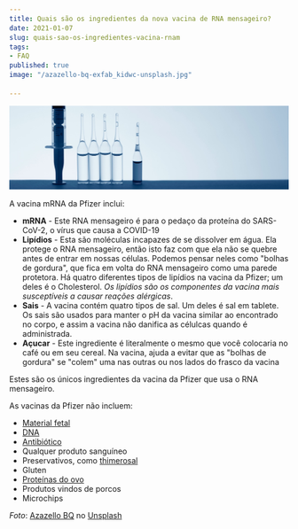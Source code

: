 ```yaml
---
title: Quais são os ingredientes da nova vacina de RNA mensageiro?
date: 2021-01-07
slug: quais-sao-os-ingredientes-vacina-rnam
tags:
- FAQ
published: true
image: "/azazello-bq-exfab_kidwc-unsplash.jpg"

---
```

![](/vaccine-ingredients.jpg)

A vacina mRNA da Pfizer inclui:

* **mRNA** - Este RNA mensageiro é para o pedaço da proteína do SARS-CoV-2, o vírus que causa a COVID-19
* **Lipídios** - Esta são moléculas incapazes de se dissolver em água. Ela protege o RNA mensageiro, então isto faz com que ela não se quebre antes de entrar em nossas células. Podemos pensar neles como "bolhas de gordura", que fica em volta do RNA mensageiro como uma parede protetora. Há quatro diferentes tipos de lipídios na vacina da Pfizer; um deles é o Cholesterol. _Os lipídios são os componentes da vacina mais susceptíveis a causar reações alérgicas_.
* **Sais** - A vacina contém quatro tipos de sal. Um deles é sal em tablete. Os sais são usados para manter o pH da vacina similar ao encontrado no corpo, e assim a vacina não danifica as célulcas quando é administrada.
* **Açucar** - Este ingrediente é literalmente o mesmo que você colocaria no café ou em seu cereal. Na vacina, ajuda a evitar que as "bolhas de gordura" se "colem" uma nas outras ou nos lados do frasco da vacina

Estes são os únicos ingredientes da vacina da Pfizer que usa o RNA mensageiro.

As vacinas da Pfizer não incluem:

* [Material fetal](https://www.chop.edu/centers-programs/vaccine-education-center/vaccine-ingredients/fetal-tissues "Vacinas usam materiais fetais (em inglês)")
* [DNA]()
* [Antibiótico](https://www.chop.edu/centers-programs/vaccine-education-center/vaccine-ingredients/antibiotics "Vacinas usam antibiótico para serem produzidas?")
* Qualquer produto sanguíneo
* Preservativos, como [thimerosal]()
* Gluten
* [Proteínas do ovo](https://www.chop.edu/centers-programs/vaccine-education-center/vaccine-ingredients/egg-products "Vacinas usam proteína do Ovo como ingrediente?")
* Produtos vindos de porcos
* Microchips

_Foto_: [Azazello BQ](https://unsplash.com/@azazellobq?utm_source=unsplash&utm_medium=referral&utm_content=creditCopyText) no [Unsplash](https://unsplash.com/s/photos/vaccines?utm_source=unsplash&utm_medium=referral&utm_content=creditCopyText)